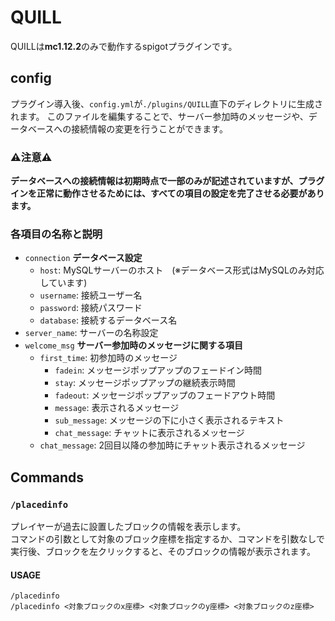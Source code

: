 # QUILL
QUILLは**mc1.12.2**のみで動作するspigotプラグインです。  

## config
プラグイン導入後、`config.yml`が`./plugins/QUILL`直下のディレクトリに生成されます。
このファイルを編集することで、サーバー参加時のメッセージや、データベースへの接続情報の変更を行うことができます。
  
### ⚠注意⚠
**データベースへの接続情報は初期時点で一部のみが記述されていますが、プラグインを正常に動作させるためには、すべての項目の設定を完了させる必要があります。**  
### 各項目の名称と説明
 - `connection` **データベース設定**
   - `host`: MySQLサーバーのホスト　(※データベース形式はMySQLのみ対応しています)
   - `username`: 接続ユーザー名
   - `password`: 接続パスワード
   - `database`: 接続するデータベース名
- `server_name`: サーバーの名称設定
 - `welcome_msg` **サーバー参加時のメッセージに関する項目**
   - `first_time`: 初参加時のメッセージ
     - `fadein`: メッセージポップアップのフェードイン時間
     - `stay`: メッセージポップアップの継続表示時間
     - `fadeout`: メッセージポップアップのフェードアウト時間
     - `message`: 表示されるメッセージ
     - `sub_message`: メッセージの下に小さく表示されるテキスト  
     - `chat_message`: チャットに表示されるメッセージ
   - `chat_message`: 2回目以降の参加時にチャット表示されるメッセージ
　　
## Commands
### `/placedinfo`
プレイヤーが過去に設置したブロックの情報を表示します。  
コマンドの引数として対象のブロック座標を指定するか、コマンドを引数なしで実行後、ブロックを左クリックすると、そのブロックの情報が表示されます。
#### USAGE
`/placedinfo`  
`/placedinfo <対象ブロックのx座標> <対象ブロックのy座標> <対象ブロックのz座標>`
